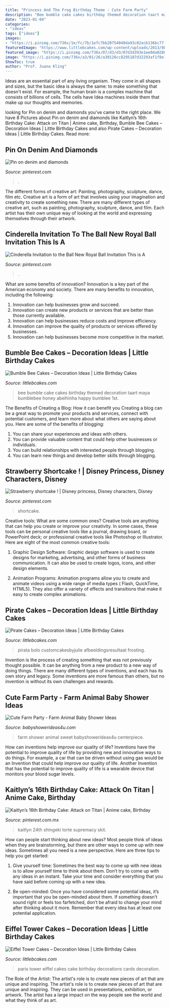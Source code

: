 ```yaml
---
title: "Princess And The Frog Birthday Theme : Cute Farm Party"
description: "Bee bumble cake cakes birthday themed decoration taart maya bumblebee honey abelhinha happy bumblee 1st"
date: "2023-01-04"
categories:
- "ideas"
tags: ["ideas"]
images:
- "https://i.pinimg.com/736x/1e/fc/7b/1efc7bb20754040da93c02acb136bc77.jpg"
featuredImage: "https://www.littlebcakes.com/wp-content/uploads/2013/08/Pirate-Cake.jpg"
featured_image: "https://i.pinimg.com/736x/07/d3/d3/07d3d393e1ee0da0288b725b1fb3b81f.jpg"
image: "https://i.pinimg.com/736x/a3/01/26/a30126cc8295187d32293af1f8e137e5.jpg"
ShowToc: true
author: "Prof. Juana Kling"
---
```



Ideas are an essential part of any living organism. They come in all shapes and sizes, but the basic idea is always the same: to make something that doesn't exist. For example, the human brain is a complex machine that consists of billions of cells. The cells have Idea machines inside them that make up our thoughts and memories.

	

		
looking for Pin on denim and diamonds you've came to the right place. We have 8 Pictures about Pin on denim and diamonds like Kaitlyn’s 16th Birthday Cake: Attack on Titan | Anime cake, Birthday, Bumble Bee Cakes – Decoration Ideas | Little Birthday Cakes and also Pirate Cakes – Decoration Ideas | Little Birthday Cakes. Read more:
		
    
## Pin On Denim And Diamonds

<img loading=lazy src="https://i.pinimg.com/736x/a3/01/26/a30126cc8295187d32293af1f8e137e5.jpg" onerror="this.onerror=null;this.src='https://tse1.mm.bing.net/th?id=OIP.p-01htnW8AXL0BC2PTMP2QHaJ3&amp;pid=15.1';" alt="Pin on denim and diamonds">

_Source: pinterest.com_

>. 

	

The different forms of creative art: Painting, photography, sculpture, dance, film etc.
Creative art is a form of art that involves using your imagination and creativity to create something new. There are many different types of creative art, such as painting, photography, sculpture, dance, and film. Each artist has their own unique way of looking at the world and expressing themselves through their artwork.

    
## Cinderella Invitation To The Ball New Royal Ball Invitation This Is A

<img loading=lazy src="https://i.pinimg.com/736x/07/d3/d3/07d3d393e1ee0da0288b725b1fb3b81f.jpg" onerror="this.onerror=null;this.src='https://tse3.mm.bing.net/th?id=OIP.-FRc45UGBZbSUq_1fzZzpQHaLL&amp;pid=15.1';" alt="Cinderella Invitation to the Ball New Royal Ball Invitation This is A">

_Source: pinterest.com_

>. 

	

What are some benefits of innovation?
Innovation is a key part of the American economy and society. There are many benefits to innovation, including the following: 
1. Innovation can help businesses grow and succeed. 
2. Innovation can create new products or services that are better than those currently available. 
3. Innovation can help businesses reduce costs and improve efficiency. 
4. Innovation can improve the quality of products or services offered by businesses. 
5. Innovation can help businesses become more competitive in the market.

    
## Bumble Bee Cakes – Decoration Ideas | Little Birthday Cakes

<img loading=lazy src="http://www.littlebcakes.com/wp-content/uploads/2014/01/Bumble-Bee-Cake-764x1024.jpg" onerror="this.onerror=null;this.src='https://tse2.mm.bing.net/th?id=OIP.-OW96QyxNzMAYmaofbbSUQHaJ7&amp;pid=15.1';" alt="Bumble Bee Cakes – Decoration Ideas | Little Birthday Cakes">

_Source: littlebcakes.com_

>bee bumble cake cakes birthday themed decoration taart maya bumblebee honey abelhinha happy bumblee 1st. 

	

The Benefits of Creating a Blog: How it can benefit you
Creating a blog can be a great way to promote your products and services, connect with potential customers, and learn more about what others are saying about you. Here are some of the benefits of blogging:
1. You can share your experiences and ideas with others.
2. You can provide valuable content that could help other businesses or individuals.
3. You can build relationships with interested people through blogging.
4. You can learn new things and develop better skills through blogging.

    
## Strawberry Shortcake ! | Disney Princess, Disney Characters, Disney

<img loading=lazy src="https://i.pinimg.com/736x/3c/74/2e/3c742e9b0e736e2757d3087286d1ff58--strawberry-shortcake-strawberries.jpg" onerror="this.onerror=null;this.src='https://tse1.mm.bing.net/th?id=OIP.qB9CPKHqwL_hAQPbIDgVtgHaJ3&amp;pid=15.1';" alt="Strawberry shortcake ! | Disney princess, Disney characters, Disney">

_Source: pinterest.com_

>shortcake. 

	

Creative tools: What are some common ones?
Creative tools are anything that can help you create or improve your creativity. In some cases, these tools can be personal creative tools like a journal, drawing board, or PowerPoint deck; or professional creative tools like Photoshop or Illustrator. Here are eight of the most common creative tools:
1. Graphic Design Software: Graphic design software is used to create designs for marketing, advertising, and other forms of business communication. It can also be used to create logos, icons, and other design elements.

2. Animation Programs: Animation programs allow you to create and animate videos using a wide range of media types ( Flash, QuickTime, HTML5). They also offer a variety of effects and transitions that make it easy to create complex animations.


    
## Pirate Cakes – Decoration Ideas | Little Birthday Cakes

<img loading=lazy src="https://www.littlebcakes.com/wp-content/uploads/2013/08/Pirate-Cake.jpg" onerror="this.onerror=null;this.src='https://tse3.mm.bing.net/th?id=OIP.R3Y5PYGv4gTqSeNIEjy6xQHaKt&amp;pid=15.1';" alt="Pirate Cakes – Decoration Ideas | Little Birthday Cakes">

_Source: littlebcakes.com_

>pirata bolo customcakesbyjulie afbeeldingsresultaat frosting. 

	

Invention is the process of creating something that was not previously thought possible. It can be anything from a new product to a new way of doing things. There are many different types of inventions, and each has its own story and legacy. Some inventions are more famous than others, but no invention is without its own challenges and rewards.

    
## Cute Farm Party - Farm Animal Baby Shower Ideas

<img loading=lazy src="https://babyshowerideas4u.com/wp-content/uploads/2014/07/IMG_1986-2E-682x1024.jpg" onerror="this.onerror=null;this.src='https://tse3.mm.bing.net/th?id=OIP.f0vj9p9bol5nSjUTvbix1wHaLH&amp;pid=15.1';" alt="Cute Farm Party - Farm Animal Baby Shower Ideas">

_Source: babyshowerideas4u.com_

>farm shower animal sweet babyshowerideas4u centerpiece. 

	

How can inventions help improve our quality of life?
Inventions have the potential to improve quality of life by providing new and innovative ways to do things. For example, a car that can be driven without using gas would be an Invention that could help improve our quality of life. Another Invention that has the potential to improve quality of life is a wearable device that monitors your blood sugar levels.

    
## Kaitlyn’s 16th Birthday Cake: Attack On Titan | Anime Cake, Birthday

<img loading=lazy src="https://i.pinimg.com/736x/1e/fc/7b/1efc7bb20754040da93c02acb136bc77.jpg" onerror="this.onerror=null;this.src='https://tse2.mm.bing.net/th?id=OIP.g7HtnoY5UuYXTbYYca6OLAHaJ3&amp;pid=15.1';" alt="Kaitlyn’s 16th Birthday Cake: Attack on Titan | Anime cake, Birthday">

_Source: pinterest.com.mx_

>kaitlyn 24th shingeki torte supremacy skit. 

	

How can people start thinking about new ideas?
Most people think of ideas when they are brainstorming, but there are other ways to come up with new ideas. Sometimes all you need is a new perspective. Here are three tips to help you get started: 
1. Give yourself time: Sometimes the best way to come up with new ideas is to allow yourself time to think about them. Don’t try to come up with any ideas in an instant. Take your time and consider everything that you have said before coming up with a new idea. 

2. Be open-minded: Once you have considered some potential ideas, it’s important that you be open-minded about them. If something doesn’t sound right or feels too farfetched, don’t be afraid to change your mind after thinking about it more. Remember that every idea has at least one potential application.

    
## Eiffel Tower Cakes – Decoration Ideas | Little Birthday Cakes

<img loading=lazy src="http://www.littlebcakes.com/wp-content/uploads/2014/02/Eiffel-Tower-Cake-Decorations.jpg" onerror="this.onerror=null;this.src='https://tse3.mm.bing.net/th?id=OIP.WGS2iKcb6UZn6FwCWlbgtgHaLT&amp;pid=15.1';" alt="Eiffel Tower Cakes – Decoration Ideas | Little Birthday Cakes">

_Source: littlebcakes.com_

>paris tower eiffel cakes cake birthday decorations cards decoration. 

	

The Role of the Artist: The artist's role is to create new pieces of art that are unique and inspiring.
The artist's role is to create new pieces of art that are unique and inspiring. They can be used in presentations, exhibition, or artwork. The artist has a large impact on the way people see the world and what they think of as art.

